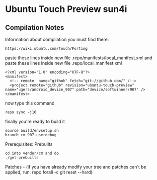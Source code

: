 Ubuntu Touch Preview sun4i
===============
Compilation Notes
-----------------
Information about compilation you must find there:

	https://wiki.ubuntu.com/Touch/Porting

paste these lines inside new file .repo/manifests/local_manifest.xml
and paste these lines inside new file .repo/local_manifest.xml

	<?xml version="1.0" encoding="UTF-8"?>
	<manifest>
	  <!-- remote  name="github" fetch="git://github.com/" /-->
	  <project remote="github" revision="ubuntu-touch-preview" name="ugers/android_device_907" path="device/softwinner/907" />
	</manifest>

now type this command

	repo sync -j16

finally you're ready to build it

	source build/envsetup.sh
	brunch cm_907-userdebug

Prerequisites:
Prebuilts

	cd into vendor/cm and do
	./get-prebuilts
	
Patches - (if you have already modify your tree and patches can't be applied, run: repo forall -c git reset --hard)
